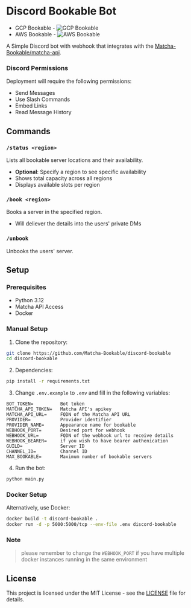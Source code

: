 # Discord Bookable Bot
- GCP Bookable - ![GCP Bookable](https://status.matcha-bookable.com/api/badge/12/status?cache-control=no-cache)
- AWS Bookable - ![AWS Bookable](https://status.matcha-bookable.com/api/badge/4/status?cache-control=no-cache)

A Simple Discord bot with webhook that integrates with the [Matcha-Bookable/matcha-api](https://github.com/Matcha-Bookable/matcha-api).

### Discord Permissions

Deployment will require the following permissions:
- Send Messages
- Use Slash Commands
- Embed Links
- Read Message History

## Commands

### `/status <region>`
Lists all bookable server locations and their availability.
- **Optional**: Specify a region to see specific availability
- Shows total capacity across all regions
- Displays available slots per region

### `/book <region>`
Books a server in the specified region.
- Will deliever the details into the users' private DMs

### `/unbook`
Unbooks the users' server.


## Setup

### Prerequisites
- Python 3.12
- Matcha API Access
- Docker

### Manual Setup

1. Clone the repository:
```bash
git clone https://github.com/Matcha-Bookable/discord-bookable
cd discord-bookable
```

2. Dependencies:
```bash
pip install -r requirements.txt
```

3. Change `.env.example` to `.env` and fill in the following variables:
```
BOT_TOKEN=          Bot token              
MATCHA_API_TOKEN=   Matcha API's apikey
MATCHA_API_URL=     FQDN of the Matcha API URL          
PROVIDER=           Provider identifier                   
PROVIDER_NAME=      Appearance name for bookable 
WEBHOOK_PORT=       Desired port for webhook         
WEBHOOK_URL=        FQDN of the webhook url to receive details               
WEBHOOK_BEARER=     if you wish to have bearer authenication      
GUILD=              Server ID                             
CHANNEL_ID=         Channel ID                            
MAX_BOOKABLE=       Maximum number of bookable servers    
```
4. Run the bot:
```bash
python main.py
```

### Docker Setup

Alternatively, use Docker:

```bash
docker build -t discord-bookable .
docker run -d -p 5000:5000/tcp --env-file .env discord-bookable
```

### Note
> please remember to change the `WEBHOOK_PORT` if you have multiple docker instances running in the same environment


## License
This project is licensed under the MIT License - see the [LICENSE](LICENSE) file for details.
